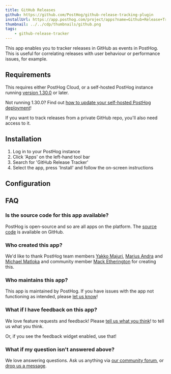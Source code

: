 ```yaml
---
title: GitHub Releases
github: https://github.com/PostHog/github-release-tracking-plugin
installUrl: https://app.posthog.com/project/apps?name=Github+Release+Tracker
thumbnail: ../../cdp/thumbnails/github.png
tags:
    - github-release-tracker
---
```


This app enables you to tracker releases in GitHub as events in PostHog. This is useful for correlating releases with user behaviour or performance issues, for example.

## Requirements

This requires either PostHog Cloud, or a self-hosted PostHog instance running [version 1.30.0](https://posthog.com/blog/the-posthog-array-1-30-0) or later.

Not running 1.30.0? Find out [how to update your self-hosted PostHog deployment](https://posthog.com/docs/runbook/upgrading-posthog)!

If you want to track releases from a private GitHub repo, you'll also need access to it.

## Installation

1. Log in to your PostHog instance
2. Click 'Apps' on the left-hand tool bar
3. Search for 'GitHub Release Tracker'
4. Select the app, press 'Install' and follow the on-screen instructions

## Configuration

<AppParameters />

## FAQ

### Is the source code for this app available?

PostHog is open-source and so are all apps on the platform. The [source code](https://github.com/PostHog/github-release-tracking-plugin) is available on GitHub.

### Who created this app?

We'd like to thank PostHog team members [Yakko Majuri](https://github.com/yakkomajuri), [Marius Andra](https://github.com/mariusandra) and [Michael Matloka](https://github.com/Twixes) and community member [Mack Etherington](https://github.com/mether) for creating this.

### Who maintains this app?

This app is maintained by PostHog. If you have issues with the app not functioning as intended, please [let us know](http://app.posthog.com/home#supportModal)!

### What if I have feedback on this app?

We love feature requests and feedback! Please [tell us what you think](http://app.posthog.com/home#supportModal)! to tell us what you think.

Or, if you see the feedback widget enabled, use that!

### What if my question isn't answered above?

We love answering questions. Ask us anything via [our community forum](/questions), or [drop us a message](http://app.posthog.com/home#supportModal). 